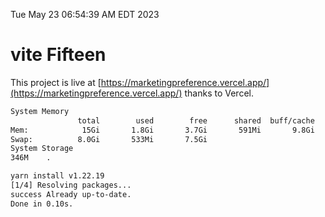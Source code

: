 Tue May 23 06:54:39 AM EDT 2023

# vite Fifteen


This project is live at [https://marketingpreference.vercel.app/](https://marketingpreference.vercel.app/) thanks to Vercel.

```bash
System Memory
               total        used        free      shared  buff/cache   available
Mem:            15Gi       1.8Gi       3.7Gi       591Mi       9.8Gi        12Gi
Swap:          8.0Gi       533Mi       7.5Gi
System Storage
346M	.
```
```bash
yarn install v1.22.19
[1/4] Resolving packages...
success Already up-to-date.
Done in 0.10s.
```
